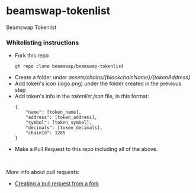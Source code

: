 # beamswap-tokenlist

Beamswap Tokenlist

### Whitelisting instructions

- Fork this repo
  ```
  gh repo clone beamswap/beamswap-tokenlist
  ```
- Create a folder under *assets/chains/{blockchainName}/{tokenAddress}*
- Add token's icon (logo.png) under the folder created in the previous step
- Add token's info in the *tokenlist.json* file, in this format:
  ```
  {
      "name": [token_name],
      "address": [token_address],
      "symbol": [token_symbol],
      "decimals": [token_decimals],
      "chainId": 1285
  }
  ```
- Make a Pull Request to this repo including all of the above.

<br>

More info about pull requests:
- [Creating a pull request from a fork](https://docs.github.com/en/github/collaborating-with-pull-requests/proposing-changes-to-your-work-with-pull-requests/creating-a-pull-request-from-a-fork)